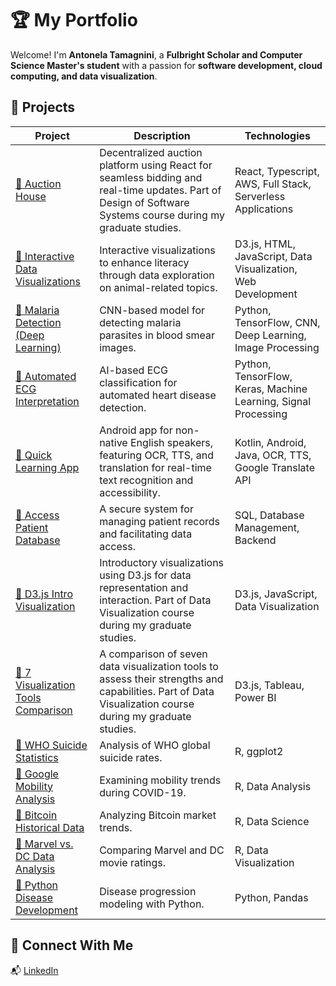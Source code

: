 # 🏆 My Portfolio

Welcome! I'm **Antonela Tamagnini**, a **Fulbright Scholar and Computer Science Master's student** with a passion for **software development, cloud computing, and data visualization**.  

## 📌 Projects

| Project | Description | Technologies |
|---------|------------|--------------|
| [🔗 Auction House](https://github.com/brianEtrials/team-bars-lisp-auction-house) | Decentralized auction platform using React for seamless bidding and real-time updates. Part of Design of Software Systems course during my graduate studies. | React, Typescript, AWS, Full Stack, Serverless Applications |
| [🔗 Interactive Data Visualizations](https://github.com/gbenderiya/DataViz_project) | Interactive visualizations to enhance literacy through data exploration on animal-related topics. | D3.js, HTML, JavaScript, Data Visualization, Web Development |
| [🔗 Malaria Detection (Deep Learning)](https://github.com/atamagnini/malaria-detection-deep-learning) | CNN-based model for detecting malaria parasites in blood smear images. | Python, TensorFlow, CNN, Deep Learning, Image Processing |
| [🔗 Automated ECG Interpretation](https://github.com/atamagnini/advancing-automated-ecg-interpretation) | AI-based ECG classification for automated heart disease detection. | Python, TensorFlow, Keras, Machine Learning, Signal Processing | 
| [🔗 Quick Learning App](https://github.com/atamagnini/quick-learning-app) | Android app for non-native English speakers, featuring OCR, TTS, and translation for real-time text recognition and accessibility. | Kotlin, Android, Java, OCR, TTS, Google Translate API |
| [🔗 Access Patient Database](https://github.com/atamagnini/Access_patient_database) | A secure system for managing patient records and facilitating data access. | SQL, Database Management, Backend |
| [🔗 D3.js Intro Visualization](https://github.com/atamagnini/CS573_DataVisualization_IntroToD3_2024_WPI) | Introductory visualizations using D3.js for data representation and interaction. Part of Data Visualization  course during my graduate studies. | D3.js, JavaScript, Data Visualization |
| [🔗 7 Visualization Tools Comparison](https://github.com/atamagnini/CS573_DataVisualization_7VisualizationTools_2024_WPI) | A comparison of seven data visualization tools to assess their strengths and capabilities. Part of Data Visualization course during my graduate studies. | D3.js, Tableau, Power BI | 
| [🔗 WHO Suicide Statistics](https://github.com/atamagnini/r-project-who_suicide_statistics) | Analysis of WHO global suicide rates. | R, ggplot2 |
| [🔗 Google Mobility Analysis](https://github.com/atamagnini/r-project-google_mobility) | Examining mobility trends during COVID-19. | R, Data Analysis |
| [🔗 Bitcoin Historical Data](https://github.com/atamagnini/r-project-bitcoin_historical_data) | Analyzing Bitcoin market trends. | R, Data Science |
| [🔗 Marvel vs. DC Data Analysis](https://github.com/atamagnini/r-project-marvel_vs_dc) | Comparing Marvel and DC movie ratings. | R, Data Visualization |
| [🔗 Python Disease Development](https://github.com/atamagnini/Python_diseases-development) | Disease progression modeling with Python. | Python, Pandas |

## 🚀 Connect With Me  
📬 [LinkedIn](https://www.linkedin.com/in/antonelatamagnini/)
